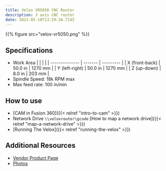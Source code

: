 ```yaml
---
title: Velox VR5050 CNC Router
description: 3 axis CNC router
date: 2021-05-10T13:29:34.714Z
---
```

{{% figure src="velox-vr5050.png" %}}

## Specifications

* Work Area
  |                |         |           |
  | -------------- | ------- | --------- |
  | X (front-back) | 50.0 in | 1270 mm   |
  | Y (left-right) | 50.0 in | 1270 mm   |
  | Z (up-down)    |  8.0 in |  203 mm   |
* Spindle Speed: 18k RPM max
* Max feed rate: 100 in/min

## How to use

* [CAM in Fusion 360]({{< relref "intro-to-cam" >}})
* Network Drive `\\veloxrouter\gcode` [How to map a network drive]({{< relref "map-a-network-drive" >}})
* [Running The Velox]({{< relref "running-the-velox" >}})

## Additional Resources

* [Vendor Product Page](https://www.veloxcncrouters.com/5050-cnc-router-4x4)
* [Photos](https://photos.app.goo.gl/5VNPCHa8E35CVY867)
